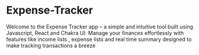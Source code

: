 # Expense-Tracker
Welcome to the Expense Tracker app – a simple and intuitive tool built using Javascript, React and Chakra UI. Manage your finances effortlessly with features like income lists , expense lists  and real time summary  designed to make tracking transactions a breeze

